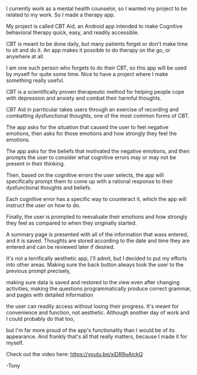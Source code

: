 
I currently work as a mental health counselor, so I wanted my project to be related to my work. So I made a therapy app.

My project is called CBT Aid, an Android app intended to make Cognitive behavioral therapy quick, easy, and readily accessible.

CBT is meant to be done daily, but many patients forget or don't make time to sit and do it. An app makes it possible to do therapy on the go, or anywhere at all.

I am one such person who forgets to do their CBT, so this app will be used by myself for quite some time. Nice to have a project where I make something really useful.

CBT is a scientifically proven therapeutic method for helping people cope with depression and anxiety and combat their harmful thoughts.

CBT Aid in parrticular takes users through an exercise of recording and combatting dysfunctional thoughts, one of the most common forms of CBT.

The app asks for the situation that caused the user to feel negative emotions, then asks for those emotions and how strongly they feel the emotions.

The app asks for the beliefs that motivated the negative emotions, and then prompts the user to consider what cognitive errors may or may not be present in their thinking.

Then, based on the cognitive errors the user selects, the app will specifically prompt them to come up with a rational response to their dysfunctional thoughts and beliefs.

Each cognitive error has a specific way to counteract it, which the app will instruct the user on how to do.

Finally, the user is prompted to reevaluate their emotions and how strongly they feel as compared to when they originally started.

A summary page is presented with all of the information that wass entered, and it is saved. Thoughts are stored according to the date and time they are entered and can be reviewed later if desired.

It's not a terrifically aesthetic app, I'll admit, but I decided to put my efforts into other areas. Making sure the back button always took the user to the previous prompt precisely,

making sure data is saved and restored to the view even after changing activities, making the questions programmatically produce correct grammar, and pages with detailed information

the user can readily access without losing their progress. It's meant for convenience and function, not aesthetic. Although another day of work and I could probably do that too, 

but I'm far more proud of the app's functionality than I would be of its appearance. And frankly that's all that really matters, because I made it for myself.

Check out the video here: https://youtu.be/xiDR9uAickQ

-Tony